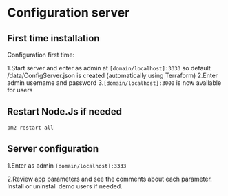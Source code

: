 # Configuration server

## First time installation

Configuration first time:

1.Start server and enter as admin at `[domain/localhost]:3333` so default /data/ConfigServer.json is created (automatically using Terraform)
2.Enter admin username and password
3.`[domain/localhost]:3000` is now available for users

## Restart Node.Js if needed

```
pm2 restart all
```

## Server configuration
    
1.Enter as admin
`[domain/localhost]:3333`

2.Review app parameters and see the comments about each parameter.
Install or uninstall demo users if needed.